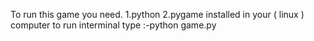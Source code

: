 To run this game you need.
1.python
2.pygame
installed in your ( linux ) computer to run interminal type :-python game.py
